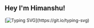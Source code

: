 ## Hey I'm Himanshu!

[![Typing SVG](https://readme-typing-svg.demolab.com/?lines=Full+Stack+Developer;Tech+Explorer+Open-Source+Enthusiast+and+Lifelong+Learner;Code,+Coffee+and+Curiosity.)](https://git.io/typing-svg)
